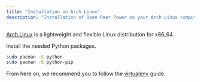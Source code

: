 ```yaml
---
title: "Installation on Arch Linux"
description: "Installation of Open Peer Power on your Arch Linux computer."
---
```


[Arch Linux](https://www.archlinux.org/) is a lightweight and flexible Linux distribution for x86_64.

Install the needed Python packages.

```bash
sudo pacman -S python
sudo pacman -S python-pip
```

From here on, we recommend you to follow the
[virtualenv](https://www.openpeerpower.io/docs/installation/virtualenv/) guide.
